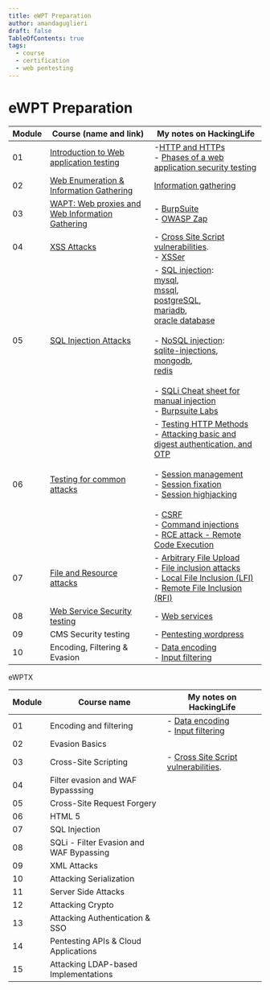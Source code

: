 ```yaml
---
title: eWPT Preparation
author: amandaguglieri
draft: false
TableOfContents: true
tags:
  - course
  - certification
  - web pentesting
---
```

# eWPT Preparation

| Module | Course (name and link)                                                                                                                                              | My notes on HackingLife                                                                                                                                                                                                                                                                                                                                                                                                                                                                                                                                      |
| ------ | ------------------------------------------------------------------------------------------------------------------------------------------------------------------- | ------------------------------------------------------------------------------------------------------------------------------------------------------------------------------------------------------------------------------------------------------------------------------------------------------------------------------------------------------------------------------------------------------------------------------------------------------------------------------------------------------------------------------------------------------------ |
| 01     | [Introduction to Web application testing](https://my.ine.com/CyberSecurity/courses/87d3a24a/introduction-to-web-application-security-testing)                       | -[HTTP and HTTPs](http-headers.md)<br>- [Phases of a web application security testing](penetration-testing-process.md)                                                                                                                                                                                                                                                                                                                                                                                                                                       |
| 02     | [Web Enumeration & Information Gathering](https://my.ine.com/CyberSecurity/courses/79af5ed1/web-application-penetration-testing-web-fingerprinting-and-enumeration) | [Information gathering](information-gathering.md)                                                                                                                                                                                                                                                                                                                                                                                                                                                                                                            |
| 03     | [WAPT: Web proxies and Web Information Gathering](https://my.ine.com/CyberSecurity/courses/196e96da/wapt-web-proxies-and-web-information-gathering)                 | - [BurpSuite](burpsuite.md)<br>- [OWASP Zap](owasp-zap.md)                                                                                                                                                                                                                                                                                                                                                                                                                                                                                                   |
| 04     | [XSS Attacks](https://my.ine.com/CyberSecurity/courses/f0ccd609/web-application-penetration-testing-xss-attacks)                                                    | - [Cross Site Script vulnerabilities](webexploitation/cross-site-scripting-xss.md).<br>- [XSSer](xsser.md)                                                                                                                                                                                                                                                                                                                                                                                                                                                   |
| 05     | [SQL Injection Attacks](https://my.ine.com/CyberSecurity/courses/1b212166/web-application-penetration-testing-sql-injection-attacks)                                | - [SQL injection](webexploitation/sql-injection.md):<br> [mysql](mysql.md), <br> [mssql](mssql.md), <br> [postgreSQL](5432-postgresql.md), <br> [mariadb](mariadb.md), <br> [oracle database](1521-oracle-transparent-network-substrate.md) <br><br>- [NoSQL injection](webexploitation/nosql-injection.md): <br>[sqlite-injections](webexploitation/sqlite-injections.md), <br>[mongodb](mongo.md), <br>[redis](6379-redis.md) <br><br>- [SQLi Cheat sheet for manual injection ](sqli-manual-attack.md)<br>- [Burpsuite Labs](burpsuite/burpsuite-sqli.md) |
| 06     | [Testing for common attacks](https://my.ine.com/CyberSecurity/courses/17214602/web-application-security-testing-testing-for-common-attacks)                         | - [Testing HTTP Methods](OWASP/WSTG-CONF-06.md)<br>- [Attacking basic and digest authentication, and OTP](webexploitation/http-authentication-schemes.md)<br><br>- [Session management](OWASP/WSTG-SESS-01.md)<br>- [Session fixation](OWASP/WSTG-SESS-03.md)<br>- [Session highjacking](OWASP/WSTG-SESS-09.md)<br><br>- [CSRF](webexploitation/cross-site-request-forgery-csrf.md)<br>- [Command injections](OWASP/WSTG-INPV-12.md)<br>- [RCE attack - Remote Code Execution](webexploitation/remote-code-execution-rce.md)<br>                             |
| 07     | [File and Resource attacks](https://my.ine.com/CyberSecurity/courses/6825b18c/web-application-penetration-testing-file-resource-attacks)                            | - [Arbitrary File Upload](webexploitation/arbitrary-file-upload.md)<br>- [File inclusion attacks](webexploitation/file-inclusion.md)<br>- [Local File Inclusion (LFI)](webexploitation/local-file-inclusion-lfi.md)<br>- [Remote File Inclusion (RFI)](webexploitation/remote-file-inclusion-rfi.md)                                                                                                                                                                                                                                                         |
| 08     | [Web Service Security testing](https://my.ine.com/CyberSecurity/courses/07fcc3f9/web-application-security-testing-web-service-security-testing)                     | - [Web services](web-services.md)                                                                                                                                                                                                                                                                                                                                                                                                                                                                                                                            |
| 09     | CMS Security testing                                                                                                                                                | - [Pentesting wordpress](wordpress-pentesting.md)                                                                                                                                                                                                                                                                                                                                                                                                                                                                                                            |
| 10     | Encoding, Filtering & Evasion                                                                                                                                       | - [Data encoding](data-encoding.md)<br>- [Input filtering](input-filtering.md)                                                                                                                                                                                                                                                                                                                                                                                                                                                                               |


eWPTX

| Module | Course name                             | My notes on HackingLife                                                             |
| ------ | --------------------------------------- | ----------------------------------------------------------------------------------- |
| 01     | Encoding and filtering                  | - [Data encoding](data-encoding.md)<br>- [Input filtering](input-filtering.md)      |
| 02     | Evasion Basics                          |                                                                                     |
| 03     | Cross-Site Scripting                    | - [Cross Site Script vulnerabilities](webexploitation/cross-site-scripting-xss.md). |
| 04     | Filter evasion and WAF Bypasssing       |                                                                                     |
| 05     | Cross-Site Request Forgery              |                                                                                     |
| 06     | HTML 5                                  |                                                                                     |
| 07     | SQL Injection                           |                                                                                     |
| 08     | SQLi - Filter Evasion and WAF Bypassing |                                                                                     |
| 09     | XML Attacks                             |                                                                                     |
| 10     | Attacking Serialization                 |                                                                                     |
| 11     | Server Side Attacks                     |                                                                                     |
| 12     | Attacking Crypto                        |                                                                                     |
| 13     | Attacking Authentication & SSO          |                                                                                     |
| 14     | Pentesting APIs & Cloud Applications    |                                                                                     |
| 15     | Attacking LDAP-based Implementations    |                                                                                     |

